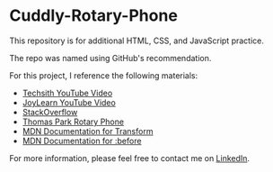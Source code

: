 # Cuddly-Rotary-Phone

This repository is for additional HTML, CSS, and JavaScript practice.  

The repo was named using GitHub's recommendation.  

For this project, I reference the following materials:

- [Techsith YouTube Video](https://youtu.be/4cXgXZ3Tf0s)
- [JoyLearn YouTube Video](https://youtu.be/cNh-jFcCGKU)
- [StackOverflow](https://stackoverflow.com/questions/46157122/divs-around-a-circular-div)
- [Thomas Park Rotary Phone](https://github.com/thomaspark/rotary)
- [MDN Documentation for Transform](https://developer.mozilla.org/en-US/docs/Web/CSS/transform)
- [MDN Documentation for :before](https://developer.mozilla.org/en-US/docs/Web/CSS/::before)

For more information, please feel free to contact me on [LinkedIn](https://www.linkedin.com/in/rachelbock).